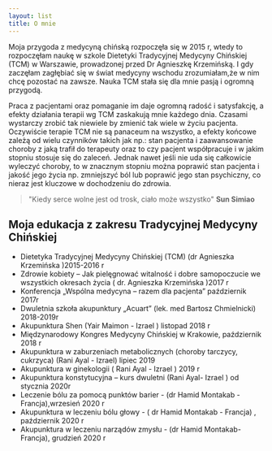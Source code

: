 ```yaml
---
layout: list
title: O mnie
---
```


<!--author-->
Moja przygoda z medycyną chińską rozpoczęła się w 2015 r, wtedy to rozpoczęłam naukę w szkole Dietetyki Tradycyjnej Medycyny Chińskiej (TCM) w Warszawie, prowadzonej przed Dr Agnieszkę Krzemińską.  I gdy zaczęłam zagłębiać się w świat medycyny wschodu zrozumiałam,że w nim chcę pozostać na zawsze. Nauka TCM stała się dla mnie pasją i ogromną przygodą. 

Praca z pacjentami oraz pomaganie im daje ogromną radość i satysfakcję, a efekty działania terapii wg TCM zaskakują mnie każdego dnia. Czasami wystarczy zrobić tak niewiele by zmienić tak wiele w życiu pacjenta. Oczywiście terapie TCM nie są panaceum na wszystko, a efekty końcowe zależą od wielu czynników takich jak np.:  stan pacjenta i zaawansowanie choroby z jaką trafił do terapeuty oraz to czy pacjent współpracuje i w jakim stopniu stosuje się do zaleceń. Jednak nawet jeśli nie uda się całkowicie wyleczyć choroby, to w znacznym stopniu można  poprawić stan pacjenta i jakość jego życia np. zmniejszyć ból lub poprawić jego stan psychiczny, co nieraz jest kluczowe w dochodzeniu do zdrowia. 

> "Kiedy serce wolne jest od trosk, ciało może wszystko" **Sun Simiao**


## Moja edukacja z zakresu Tradycyjnej Medycyny Chińskiej

- Dietetyka Tradycyjnej Medycyny Chińskiej (TCM) (dr Agnieszka Krzemińska )2015-2016 r
- Zdrowie kobiety – Jak pielęgnować witalność i dobre samopoczucie we wszystkich okresach życia ( dr. Agnieszka Krzemińska )2017 r
- Konferencja „Wspólna medycyna – razem dla pacjenta” październik 2017r
- Dwuletnia szkoła akupunktury „Acuart” (lek. med Bartosz Chmielnicki) 2018-2019r
- Akupunktura Shen  (Yair Maimon - Izrael  ) listopad 2018 r
- Międzynarodowy Kongres Medycyny Chińskiej w Krakowie, październik 2018 r
- Akupunktura w zaburzeniach metabolicznych (choroby tarczycy, cukrzyca) (Rani Ayal - Izrael) lipiec 2019 
- Akupunktura w ginekologii ( Rani Ayal - Izrael ) 2019 r
- Akupunktura konstytucyjna – kurs dwuletni (Rani Ayal- Izrael ) od stycznia 2020r
- Leczenie bólu za pomocą punktów barier - (dr Hamid Montakab - Francja),wrzesień 2020 r
- Akupunktura w leczeniu bólu głowy - ( dr Hamid Montakab - Francja) , październik 2020 r
- Akupunktura w leczeniu narządów zmysłu - (dr Hamid Montakab- Francja), grudzień 2020 r
